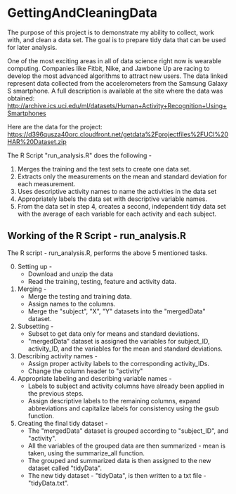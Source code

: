 # GettingAndCleaningData
The purpose of this project is to demonstrate my ability to collect, work with, and clean a data set. The goal is to prepare tidy data that can be used for later analysis.

One of the most exciting areas in all of data science right now is wearable computing. Companies like Fitbit, Nike, and Jawbone Up are racing to develop the most advanced algorithms to attract new users. The data linked represent data collected from the accelerometers from the Samsung Galaxy S smartphone. A full description is available at the site where the data was obtained:
http://archive.ics.uci.edu/ml/datasets/Human+Activity+Recognition+Using+Smartphones

Here are the data for the project:
https://d396qusza40orc.cloudfront.net/getdata%2Fprojectfiles%2FUCI%20HAR%20Dataset.zip

The R Script "run_analysis.R" does the following - 

1. Merges the training and the test sets to create one data set.
2. Extracts only the measurements on the mean and standard deviation for each measurement.
3. Uses descriptive activity names to name the activities in the data set
4. Appropriately labels the data set with descriptive variable names.
5. From the data set in step 4, creates a second, independent tidy data set with the average of each variable for each activity and each subject.

## Working of the R Script - run_analysis.R
The R script - run_analysis.R, performs the above 5 mentioned tasks.

0. Setting up -
   - Download and unzip the data
   - Read the training, testing, feature and activity data.
1. Merging -
   - Merge the testing and training data.
   - Assign names to the columns.
   - Merge the "subject", "X", "Y" datasets into the "mergedData" dataset.
2. Subsetting - 
   - Subset to get data only for means and standard deviations.
   - "mergedData" dataset is assigned the variables for subject_ID, activity_ID, and the variables for the mean and standard deviations.
3. Describing activity names - 
   - Assign proper activity labels to the corresponding activity_IDs.
   - Change the column header to "activity"
4. Appropriate labeling and describing variable names -
   - Labels to subject and activity columns have already been applied in the previous steps. 
   - Assign descriptive labels to the remaining columns, expand abbreviations and capitalize labels for consistency using the gsub function.
5. Creating the final tidy dataset -
   - The "mergedData" dataset is grouped according to "subject_ID", and "activity".
   - All the variables of the grouped data are then summarized - mean is taken, using the summarize_all function.
   - The grouped and summarized data is then assigned to the new dataset called "tidyData".
   - The new tidy dataset - "tidyData", is then written to a txt file - "tidyData.txt".

